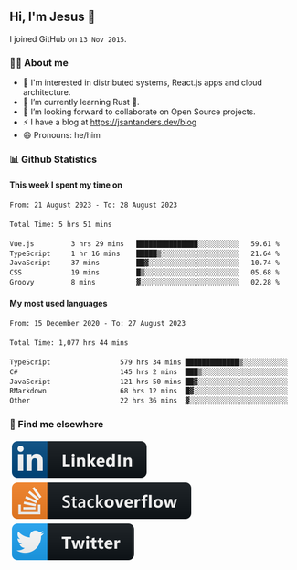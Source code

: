 ## Hi, I'm Jesus 👋

I joined GitHub on `13 Nov 2015`.

<!-- Talking about you -->

### 👨‍💻 About me

- 👦 I'm interested in distributed systems, React.js apps and cloud architecture.
- 🌱 I’m currently learning Rust 🦀.
- 👯 I’m looking forward to collaborate on Open Source projects.
- ⚡️ I have a blog at <https://jsantanders.dev/blog>
- 😄 Pronouns: he/him

### 📊 Github Statistics

#### This week I spent my time on

<!--START_SECTION:weekly-->

```txt
From: 21 August 2023 - To: 28 August 2023

Total Time: 5 hrs 51 mins

Vue.js         3 hrs 29 mins   ███████████████░░░░░░░░░░   59.61 %
TypeScript     1 hr 16 mins    █████▒░░░░░░░░░░░░░░░░░░░   21.64 %
JavaScript     37 mins         ██▓░░░░░░░░░░░░░░░░░░░░░░   10.74 %
CSS            19 mins         █▒░░░░░░░░░░░░░░░░░░░░░░░   05.68 %
Groovy         8 mins          ▓░░░░░░░░░░░░░░░░░░░░░░░░   02.28 %
```

<!--END_SECTION:weekly-->

#### My most used languages

<!--START_SECTION:alltime-->

```txt
From: 15 December 2020 - To: 27 August 2023

Total Time: 1,077 hrs 44 mins

TypeScript                 579 hrs 34 mins █████████████▒░░░░░░░░░░░   53.78 %
C#                         145 hrs 2 mins  ███▒░░░░░░░░░░░░░░░░░░░░░   13.46 %
JavaScript                 121 hrs 50 mins ██▓░░░░░░░░░░░░░░░░░░░░░░   11.30 %
RMarkdown                  68 hrs 12 mins  █▓░░░░░░░░░░░░░░░░░░░░░░░   06.33 %
Other                      22 hrs 36 mins  ▓░░░░░░░░░░░░░░░░░░░░░░░░   02.10 %
```

<!--END_SECTION:alltime-->

### 📢 Find me elsewhere

<p>
  <a target="_blank" href="https://linkedin.com/in/jsantanders">
    <img src="https://github.com/jsantanders/jsantanders/blob/master/img/linkedin.svg" alt="LinkedIn" style="vertical-align:top; margin:4px">
  </a>
  
  <a target="_blank" href="https://stackoverflow.com/users/7318331/jesus-santander">
    <img src="https://github.com/jsantanders/jsantanders/blob/master/img/stackoverflow.svg" alt="StackOverflow" style="vertical-align:top; margin:4px">
  </a>
  
  <a target="_blank" href="http://twitter.com/jsantanders">
    <img src="https://github.com/jsantanders/jsantanders/blob/master/img/twitter.svg" alt="Twitter" style="vertical-align:top; margin:4px">
  </a>
</p>
